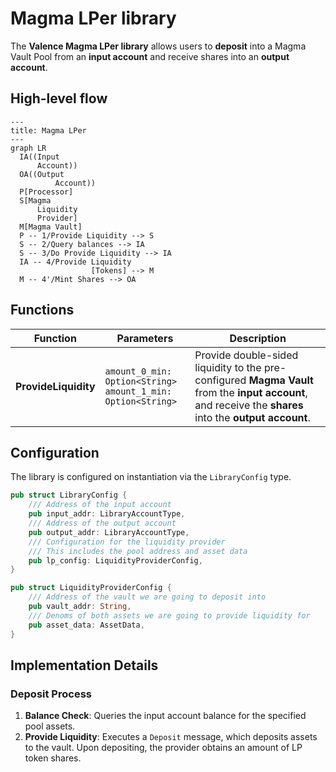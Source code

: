 # Magma LPer library

The **Valence Magma LPer library** allows users to **deposit** into a Magma Vault Pool from an **input account** and receive shares into an **output account**.

## High-level flow

```mermaid
---
title: Magma LPer
---
graph LR
  IA((Input
      Account))
  OA((Output
          Account))
  P[Processor]
  S[Magma
      Liquidity
      Provider]
  M[Magma Vault]
  P -- 1/Provide Liquidity --> S
  S -- 2/Query balances --> IA
  S -- 3/Do Provide Liquidity --> IA
  IA -- 4/Provide Liquidity
                  [Tokens] --> M
  M -- 4'/Mint Shares --> OA

```
## Functions

| Function    | Parameters | Description |
|-------------|------------|-------------|
| **ProvideLiquidity** | `amount_0_min: Option<String>` <br>`amount_1_min: Option<String>` | Provide double-sided liquidity to the pre-configured **Magma Vault** from the **input account**, and receive the **shares** into the **output account**. |

## Configuration

The library is configured on instantiation via the `LibraryConfig` type.

```rust
pub struct LibraryConfig {
    /// Address of the input account 
    pub input_addr: LibraryAccountType,
    /// Address of the output account 
    pub output_addr: LibraryAccountType,
    /// Configuration for the liquidity provider
    /// This includes the pool address and asset data
    pub lp_config: LiquidityProviderConfig,
}

pub struct LiquidityProviderConfig {
    /// Address of the vault we are going to deposit into
    pub vault_addr: String,
    /// Denoms of both assets we are going to provide liquidity for
    pub asset_data: AssetData,
}
```

## Implementation Details

### Deposit Process

1. **Balance Check**: Queries the input account balance for the specified pool assets.
2. **Provide Liquidity**: Executes a `Deposit` message, which deposits assets to the vault. Upon depositing, the provider obtains an amount of LP token shares.


